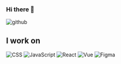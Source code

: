 ### Hi there 👋

<!--
**tanisha03/tanisha03** is a ✨ _special_ ✨ repository because its `README.md` (this file) appears on your GitHub profile.

Here are some ideas to get you started:

- 🔭 I’m currently working on ...
- 🌱 I’m currently learning ...
- 👯 I’m looking to collaborate on ...
- 🤔 I’m looking for help with ...
- 💬 Ask me about ...
- 📫 How to reach me: ...
- 😄 Pronouns: ...
- ⚡ Fun fact: ...
-->

![github](https://user-images.githubusercontent.com/37444245/87726167-22df1800-c7dc-11ea-85c6-cbb756b5669d.gif)

## I work on
![CSS](https://d2eip9sf3oo6c2.cloudfront.net/tags/images/000/000/175/square_64/csslang.png) ![JavaScript](https://d2eip9sf3oo6c2.cloudfront.net/tags/images/000/000/205/square_64/javascriptlang.png) ![React](https://d2eip9sf3oo6c2.cloudfront.net/tags/images/000/000/026/square_64/react.png) ![Vue](https://d2eip9sf3oo6c2.cloudfront.net/tags/images/000/001/036/square_64/vue.png) ![Figma](https://d2eip9sf3oo6c2.cloudfront.net/tags/images/000/001/237/square_64/figma-1-logo.png)

